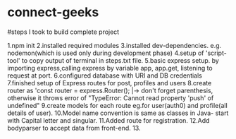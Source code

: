 # connect-geeks

#steps I took to build complete project

1.npm init
2.installed required modules
3.installed dev-dependencies. e.g. nodemon(which is used only during development phase)
4.setup of 'script-tool' to copy output of terminal in steps.txt file.
5.basic express setup.
by importing express,calling express by variable app, app.get, listening to request at port.
6.configured database with URI and DB credentials
7.finished setup of Express routes for post, profiles and users
8.create router as 'const router = express.Router();
|-> don't forget parenthesis, otherwise it throws error of "TypeError: Cannot read property 'push' of undefined"
9.create models for each route eg.for user(auth0) and profile(all details of user).
10.Model name convention is same as classes in Java- start with Capital letter and singular.
11.Added route for registration.
12.Add bodyparser to accept data from front-end. 13.
